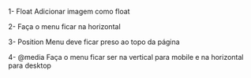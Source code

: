 1- Float
    Adicionar imagem como float

2- Faça o menu ficar na horizontal

3- Position 
    Menu deve ficar preso ao topo da página

4- @media
    Faça o menu ficar ser na vertical para mobile e na horizontal para desktop

